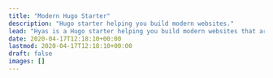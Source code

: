 ```yaml
---
title: "Modern Hugo Starter"
description: "Hugo starter helping you build modern websites."
lead: "Hyas is a Hugo starter helping you build modern websites that are secure, fast, and SEO-ready — by default."
date: 2020-04-17T12:18:10+00:00
lastmod: 2020-04-17T12:18:10+00:00
draft: false
images: []
---
```

